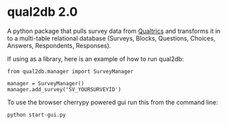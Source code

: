# qual2db 2.0
A python package that pulls survey data from [Qualtrics](http://www.qualtrics.com/) and transforms it in to a multi-table relational database (Surveys, Blocks, Questions, Choices, Answers, Respondents, Responses).

If using as a library, here is an example of how to run qual2db:

    from qual2db.manager import SurveyManager

    manager = SurveyManager()
    manager.add_survey('SV_YOURSURVEYID')

To use the browser cherrypy powered gui run this from the command line:

    python start-gui.py

